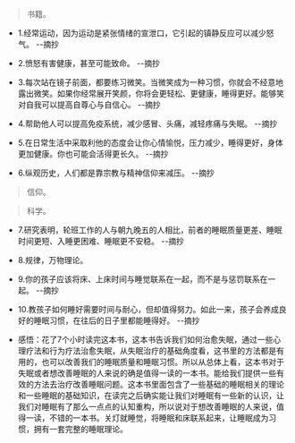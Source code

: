 >书籍。

- 1.经常运动，因为运动是紧张情绪的宣泄口，它引起的镇静反应可以减少怒气。 --摘抄

- 2.愤怒有害健康，甚至可能致命。 --摘抄

- 3.每次站在镜子前面，都要练习微笑。当微笑成为一种习惯，你就会不经意地露出微笑。如果你经常展开笑颜，你将会更轻松、更健康，睡得更好。能够笑对自我可以提高自尊心与自信心。 --摘抄

- 4.帮助他人可以提高免疫系统，减少感冒、头痛，减轻疼痛与失眠。 --摘抄

- 5.在日常生活中采取利他的态度会让你心情愉悦，压力减少，睡得更好，身体更加健康。你也可能会活得更长久。 --摘抄

- 6.纵观历史，人们都是靠宗教与精神信仰来减压。 --摘抄

>信仰。

>科学。

- 7.研究表明，轮班工作的人与朝九晚五的人相比，前者的睡眠质量更差、睡眠时间更短、入睡更困难、睡眠更不安稳。 --摘抄

- 8.规律，万物理论。

- 9.你的孩子应该将床、上床时间与睡觉联系在一起，而不是与惩罚联系在一起。 --摘抄

- 10.教孩子如何睡好需要时间与耐心，但却值得努力。如此一来，孩子会养成良好的睡眠习惯，在往后的日子里都能睡得好。 --摘抄

- 感悟：花了7个小时读完这本书，这本书告诉我们如何治愈失眠，通过一些心理疗法和行为疗法治愈失眠，从失眠治疗的基础角度看，这书里的方法都是有用的，也可以改善我们的睡眠质量和睡眠习惯。所以从总体上看，这本书对于失眠或者想改善睡眠的人来说的确是值得一读的一本书。能给我们提供一些有效的方法去治疗改善睡眠问题。这本书里面包含了一些基础的睡眠相关的理论和一些睡眠的基础知识，在读完之后确实能让我们对睡眠有一些新的认识，让我们对睡眠有了那么一点点的认知重构，所以说对于想改善睡眠的人来说，值得一读，不错的一本书。关灯就睡觉，将睡眠和床联系起来，让睡眠成为习惯，拥有一套完整的睡眠理论。
